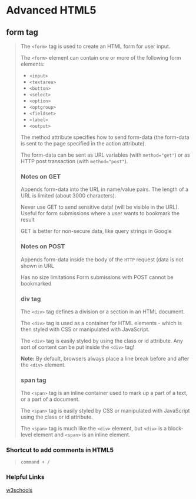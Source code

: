 # Advanced HTML5

## form tag

> The `<form>` tag is used to create an HTML form for user input.
>
> The `<form>` element can contain one or more of the following form elements:
>
> - `<input>`
> - `<textarea>`
> - `<button>`
> - `<select>` 
> - `<option>`
> - `<optgroup>`
> - `<fieldset>`
> - `<label>`
> - `<output>`
>
> The method attribute specifies how to send form-data (the form-data is sent to the page specified in the action attribute).
>
> The form-data can be sent as URL variables (with `method="get"`) or as HTTP post transaction (with `method="post"`).
>
> ### Notes on GET
>
> Appends form-data into the URL in name/value pairs. The length of a URL is limited (about 3000 characters).
>
> Never use GET to send sensitive data! (will be visible in the URL).
> Useful for form submissions where a user wants to bookmark the result
>
> GET is better for non-secure data, like query strings in Google
>
> ### Notes on POST
>
> Appends form-data inside the body of the `HTTP` request (data is not shown in URL
>
> Has no size limitations
> Form submissions with POST cannot be bookmarked
>
> ### div tag
>
> The `<div>` tag defines a division or a section in an HTML document.
>
> The `<div>` tag is used as a container for HTML elements - which is then styled with CSS or manipulated with JavaScript.
>
> The `<div>` tag is easily styled by using the class or id attribute.
> Any sort of content can be put inside the `<div>` tag!
>
> **Note:** By default, browsers always place a line break before and after the `<div>` element.
>
> ### span tag
>
> The `<span>` tag is an inline container used to mark up a part of a text, or a part of a document.
>
> The `<span>` tag is easily styled by CSS or manipulated with JavaScript using the class or id attribute.
>
> The `<span>` tag is much like the `<div>` element, but `<div>` is a block-level element and `<span>` is an inline element.

### Shortcut to add comments in HTML5

> `command + /`
### Helpful Links

[w3schools](https://www.w3schools.com/)
